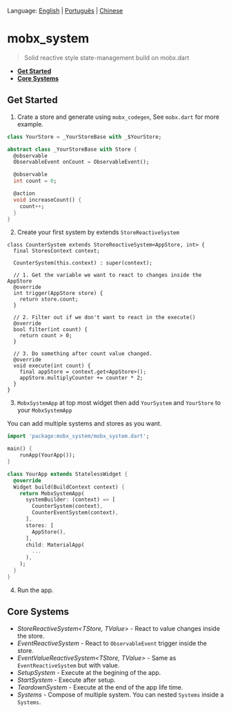 Language: [English](README.md) | [Português](translation/pt-BR/README.md) | [Chinese](translation/zh-CN/README.md)

# mobx_system

> Solid reactive style state-management build on mobx.dart

- **[Get Started](#get-started)**
- **[Core Systems](#core-systems)**

## Get Started

1. Crate a store and generate using `mobx_codegen`, See `mobx.dart` for more example.

```your_store.dart
class YourStore = _YourStoreBase with _$YourStore;

abstract class _YourStoreBase with Store {
  @observable
  ObservableEvent onCount = ObservableEvent();

  @observable
  int count = 0;

  @action
  void increaseCount() {
    count++;
  }
}
```

2. Create your first system by extends `StoreReactiveSystem`

```
class CounterSystem extends StoreReactiveSystem<AppStore, int> {
  final StoresContext context;

  CounterSystem(this.context) : super(context);

  // 1. Get the variable we want to react to changes inside the AppStore
  @override
  int trigger(AppStore store) {
    return store.count;
  }

  // 2. Filter out if we don't want to react in the execute()
  @override
  bool filter(int count) {
    return count > 0;
  }

  // 3. Do something after count value changed.
  @override
  void execute(int count) {
    final appStore = context.get<AppStore>();
    appStore.multiplyCounter += counter * 2;
  }
}
```

3. `MobxSystemApp` at top most widget then add `YourSystem` and `YourStore` to your `MobxSystemApp`

You can add multiple systems and stores as you want.

```main.dart
import 'package:mobx_system/mobx_system.dart';

main() {
    runApp(YourApp());
}

class YourApp extends StatelessWidget {
  @override
  Widget build(BuildContext context) {
    return MobxSystemApp(
      systemBuilder: (context) => [
        CounterSystem(context),
        CounterEventSystem(context),
      ],
      stores: [
        AppStore(),
      ],
      child: MaterialApp(
        ...
      ),
    );
  }
}
```

4. Run the app.

## Core Systems

- _StoreReactiveSystem<TStore, TValue>_ - React to value changes inside the store.
- _EventReactiveSystem<TStore>_ - React to `ObservableEvent` trigger inside the store.
- _EventValueReactiveSystem<TStore, TValue>_ - Same as `EventReactiveSystem` but with value.
- _SetupSystem_ - Execute at the begining of the app.
- _StartSystem_ - Execute after setup.
- _TeardownSystem_ - Execute at the end of the app life time.
- _Systems_ - Compose of multiple system. You can nested `Systems` inside a `Systems`.
